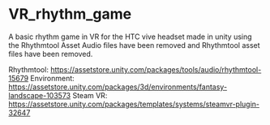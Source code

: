 # VR_rhythm_game
A basic rhythm game in VR for the HTC vive headset made in unity using the Rhythmtool Asset
Audio files have been removed and Rhythmtool asset files have been removed.

Rhythmtool: https://assetstore.unity.com/packages/tools/audio/rhythmtool-15679
Environment: https://assetstore.unity.com/packages/3d/environments/fantasy-landscape-103573
Steam VR: https://assetstore.unity.com/packages/templates/systems/steamvr-plugin-32647
